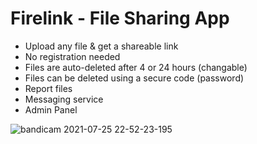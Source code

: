 # Firelink - File Sharing App

* Upload any file & get a shareable link
* No registration needed
* Files are auto-deleted after 4 or 24 hours (changable)
* Files can be deleted using a secure code (password)
* Report files
* Messaging service
* Admin Panel

![bandicam 2021-07-25 22-52-23-195](https://user-images.githubusercontent.com/50156227/127009407-b2f52133-b1c7-4ad9-994e-8689a0a79a9b.gif)
